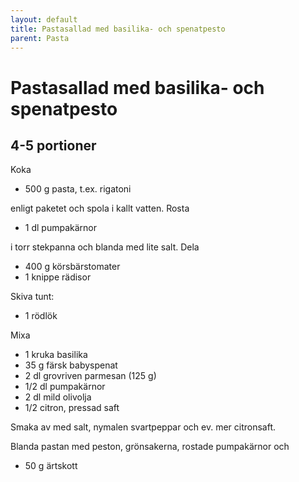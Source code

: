 ```yaml
---
layout: default
title: Pastasallad med basilika- och spenatpesto
parent: Pasta
---
```

# Pastasallad med basilika- och spenatpesto

## 4-5 portioner

Koka

-   500 g pasta, t.ex. rigatoni

enligt paketet och spola i kallt vatten. Rosta

-   1 dl pumpakärnor

i torr stekpanna och blanda med lite salt. Dela

-   400 g körsbärstomater
-   1 knippe rädisor

Skiva tunt:

-   1 rödlök

Mixa

-   1 kruka basilika
-   35 g färsk babyspenat
-   2 dl grovriven parmesan (125 g)
-   1/2 dl pumpakärnor
-   2 dl mild olivolja
-   1/2 citron, pressad saft

Smaka av med salt, nymalen svartpeppar och ev. mer citronsaft.

Blanda pastan med peston, grönsakerna, rostade pumpakärnor och

-   50 g ärtskott

